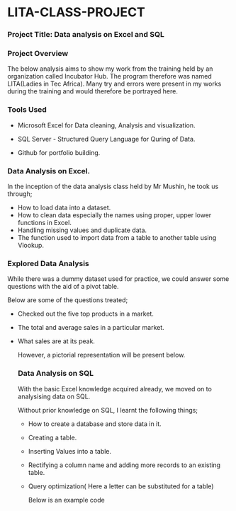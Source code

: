 # LITA-CLASS-PROJECT

### Project Title: Data analysis on Excel and SQL
### Project Overview

The below analysis aims to show my work from the training held by an organization called Incubator Hub. The program therefore was named LITA(Ladies in Tec Africa).
Many try and errors were present in my works during the training and would therefore be portrayed here.

### Tools Used
- Microsoft Excel for Data cleaning, Analysis and visualization.
  
- SQL Server - Structured Query Language for Quring of Data.

- Github for portfolio building.
 
### Data Analysis on Excel.
In the inception of the data analysis class held by Mr Mushin, he took us through;
 - How to load data into a dataset.
 - How to clean data especially the names using proper, upper lower functions in Excel.
 - Handling missing values and duplicate data.
 - The function used to import data from a table to another table using Vlookup.

### Explored Data Analysis
While there was a dummy dataset used for practice, we could answer some questions with the aid of a pivot table.

Below are some of the questions treated;
- Checked out the five top products in a market.
- The total and average sales in a particular market.
- What sales are at its peak.
  
  However, a pictorial representation will be present below.


  ### Data Analysis on SQL
  With the basic Excel knowledge acquired already, we moved on to analysising data on SQL.

  
  Without prior knowledge on SQL, I learnt the following things;
  - How to create a database and store data in it.
  - Creating a table.
  - Inserting Values into a table.
  - Rectifying a column name and adding more records to an existing table.
  - Query optimization( Here a letter can be substituted for a table)
 
    Below is an example code
 
    ```


